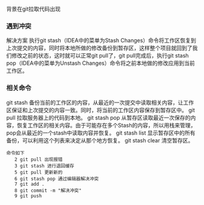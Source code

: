 背景在git拉取代码出现

### 遇到冲突

解决方案
执行git stash（IDEA中的菜单为Stash Changes）命令将工作区恢复到上次提交的内容，同时将本地所做的修改备份到暂存区，这样整个项目就回到了我们修改之前的状态，这时就可以正常git pull了，git pull完成后，执行git stash pop（IDEA中的菜单为Unstash Changes）命令将之前本地做的修改应用到当前工作区。

### 相关命令

git stash
备份当前的工作区的内容，从最近的一次提交中读取相关内容，让工作区保证和上次提交的内容一致。同时，将当前的工作区内容保存到暂存区中。
git pull
拉取服务器上的代码到本地。
git stash pop
从暂存区读取最近一次保存的内容，恢复工作区的相关内容。由于可能存在多个Stash的内容，所以用栈来管理，pop会从最近的一个stash中读取内容并恢复。
git stash list
显示暂存区中的所有备份，可以利用这个列表来决定从那个地方恢复。
git stash clear
清空暂存区。



~~~shell
命令如下
   2 git pull 出现报错
   3 git stash 进行退回缓存
   5 git pull 更新新的
   6 git stash pop 通过编辑器解决冲突
   7 git add .
   8 git commit -m "解决冲突"
   9 git push
~~~


